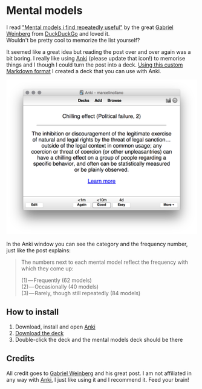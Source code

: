 # Mental models

I read ["Mental models i find repeatedly useful"](https://medium.com/@yegg/mental-models-i-find-repeatedly-useful-936f1cc405d#.ngjmxnx5x) by the great [Gabriel Weinberg](https://twitter.com/yegg) from [DuckDuckGo](https://duckduckgo.com) and loved it.<br/>
Wouldn't be pretty cool to memorize the list yourself? 

It seemed like a great idea but reading the post over and over again was a bit boring. I really like using [Anki](http://ankisrs.net) (please update that icon!) to memorise things and I though I could turn the post into a deck. [Using this custom Markdown format](https://gist.github.com/marcelinollano/de710e3d3665162ac752) I created a deck that you can use with Anki.

<img width="634" alt="Anki" src="screen-shot.png">

In the Anki window you can see the category and the frequency number, just like the post explains:

> The numbers next to each mental model reflect the frequency with which they come up: 
>
> (1) — Frequently (62 models) <br/>
> (2) — Occasionally (40 models) <br/>
> (3) — Rarely, though still repeatedly (84 models)

## How to install

1. Download, install and open [Anki](http://ankisrs.net/#download)
2. [Download the deck](https://github.com/marcelinollano/mental-models/blob/master/mental-models.apkg?raw=true)
3. Double-click the deck and the mental models deck should be there

## Credits

All credit goes to [Gabriel Weinberg](https://twitter.com/yegg) and his great post. I am not affiliated in any way with [Anki](http://ankisrs.net), I just like using it and I recommend it. Feed your brain!
